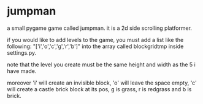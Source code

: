 # jumpman
a small pygame game called jumpman. it is a 2d side scrolling platformer.

if you would like to add levels to the game, you must add a list like the following: "['i','o','c','g','r','b']" into the array called blockgridtmp inside settings.py.

note that the level you create must be the same height and width as the 5 i have made.

moreover 'i' will create an invisible block, 'o' will leave the space empty, 'c' will create a castle brick block at its pos, g is grass, r is redgrass and b is brick.
